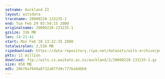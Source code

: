 ```yaml
---
setname: Auckland II
layout: witsdata
tracename: 20000228-133235-1
end: Tue Feb 29 03:54:15 2000
originalname: 20000228-133235-1
gzsize: 336 MB
len: 14:21:41
start: Mon Feb 28 13:32:35 2000
totalwirelen: 3,510 MB
ripedownload: https://data-repository.ripe.net/datasets/wits-archive/pma/long/auck/2//20000228-133235-1.gz
pkts: 11 million
download: ftp://wits.cs.waikato.ac.nz/auckland/2/20000228-133235-1.gz
size: 858 MB
md5: 28b78af649a8732a07fd9c7776a9d6b9
---
```

